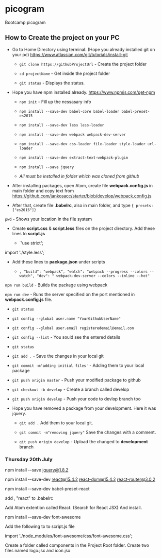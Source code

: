 # picogram
Bootcamp picogram

## How to Create the project on your PC

* Go to Home Directory using terminal. (Hope you already installed git on your pc) https://www.atlassian.com/git/tutorials/install-git

    * `git clone https://githubProjectUrl` - Create the project folder

    * `cd projectName` - Get inside the project folder

    * `git status` - Displays the status.

* Hope you have npm installed already. https://www.npmjs.com/get-npm

   * `npm init` - Fill up the nessasary info

   * `npm install --save-dev babel-core babel-loader babel-preset-es2015`

   * `npm install --save-dev less less-loader`

   * `npm install --save-dev webpack webpack-dev-server`

   * `npm install --save-dev css-loader file-loader style-loader url-loader`

   * `npm install --save-dev extract-text-webpack-plugin`

   * `npm install --save jquery`

   * *All must be installed in folder which was cloned from github*

* After installing packages, open Atom, create file **webpack.config.js** in main folder and copy text from https://github.com/jankosacc/starter/blob/develop/webpack.config.js

* After that, create file **.babelrc**, also in main folder, and type `{ presets: ["es2015"]}`

`pwd` - Shows your location in the file system

* Create **script.css** & **script.less** files on the project directory. Add these lines to **script.js**

   * `'use strict';

import './style.less';`

* Add these lines to **package.json** under scripts

   * `,
    "build": "webpack",
    "watch": "webpack --progress --colors --watch",
    "dev": " webpack-dev-server --colors --inline --hot"`

`npm run build` - Builds the package using webpack


`npm run dev` - Runs the server specified on the port mentioned in **webpack.config.js** file.

   * `git status`

   * `git config --global user.name "YourGithubUserName"`

   * `git config --global user.email registeredemail@email.com`

   * `git config --list` - You sould see the entered details

   * `git status`

   * `git add .` - Save the changes in your local git

   * `git commit -m'adding initial files'` - Adding them to your local package

   * `git push origin master` - Push your modified package to github

   * `git checkout -b develop` - Create a branch called develop

   * `git push origin develop` - Push your code to devlop branch too

* Hope you have removed a package from your development. Here it was jquery.

   * `git add .` Add them to your local git.

   * `git commit -m"removing jquery"` Save the changes with a comment.

   * `git push origin develop` - Upload the changed to **development** branch

### Thursday 20th July

npm install --save jquery@1.8.2

npm install --save-dev react@15.4.2 react-dom@15.4.2 react-router@3.0.2

npm install --save-dev babel-preset-react

add , "react" to .babelrc

Add Atom extention called React. (Search for React JSX) And install.


npm install --save-dev font-awesome

Add the following to to script.js file

import './node_modules/font-awesome/css/font-awesome.css';

Create a folder called components in the Project Root folder. Create two files named logo.jsx and icon.jsx
